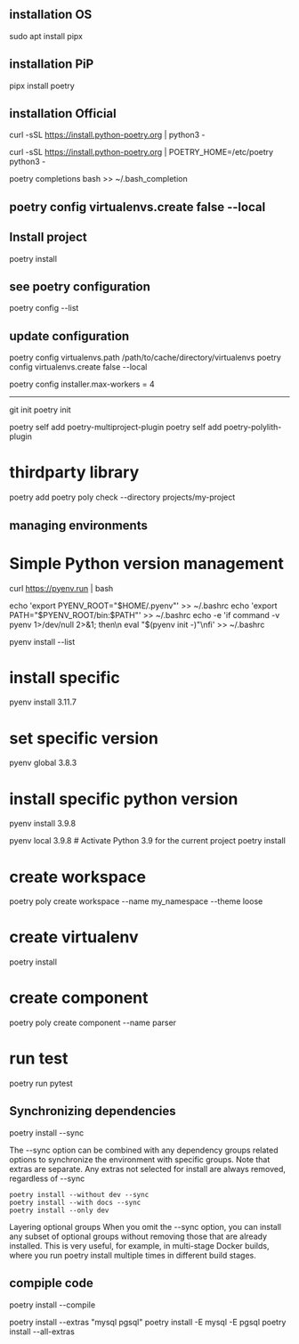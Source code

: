 ## installation OS
sudo apt install pipx

## installation PiP
pipx install poetry

## installation Official
curl -sSL https://install.python-poetry.org | python3 -

curl -sSL https://install.python-poetry.org | POETRY_HOME=/etc/poetry python3 -

poetry completions bash >> ~/.bash_completion

poetry config virtualenvs.create false --local
------------------------------------------------
## Install project
poetry install

## see poetry configuration
poetry config --list

## update configuration
poetry config virtualenvs.path /path/to/cache/directory/virtualenvs
poetry config virtualenvs.create false --local

poetry config installer.max-workers = 4




-----------------------------------------------
git init
poetry init

poetry self add poetry-multiproject-plugin
poetry self add poetry-polylith-plugin

# thirdparty library
poetry add 
poetry poly check --directory projects/my-project

## managing environments
# Simple Python version management
curl https://pyenv.run | bash

echo 'export PYENV_ROOT="$HOME/.pyenv"' >> ~/.bashrc
echo 'export PATH="$PYENV_ROOT/bin:$PATH"' >> ~/.bashrc
echo -e 'if command -v pyenv 1>/dev/null 2>&1; then\n eval "$(pyenv init -)"\nfi' >> ~/.bashrc

pyenv install --list
# install specific
pyenv install 3.11.7
# set specific version
pyenv global 3.8.3


# install specific python version
pyenv install 3.9.8

pyenv local 3.9.8  # Activate Python 3.9 for the current project
poetry install


# create workspace
poetry poly create workspace --name my_namespace --theme loose

# create virtualenv
poetry install

# create component
poetry poly create component --name parser

# run test
poetry run pytest

## Synchronizing dependencies
poetry install --sync

The --sync option can be combined with any dependency groups related options to synchronize the environment with specific groups. Note that extras are separate. Any extras not selected for install are always removed, regardless of --sync

```
poetry install --without dev --sync
poetry install --with docs --sync
poetry install --only dev
```

Layering optional groups
When you omit the --sync option, you can install any subset of optional groups without removing those that are already installed. This is very useful, for example, in multi-stage Docker builds, where you run poetry install multiple times in different build stages.

## compiple code
poetry install --compile

poetry install --extras "mysql pgsql"
poetry install -E mysql -E pgsql
poetry install --all-extras

